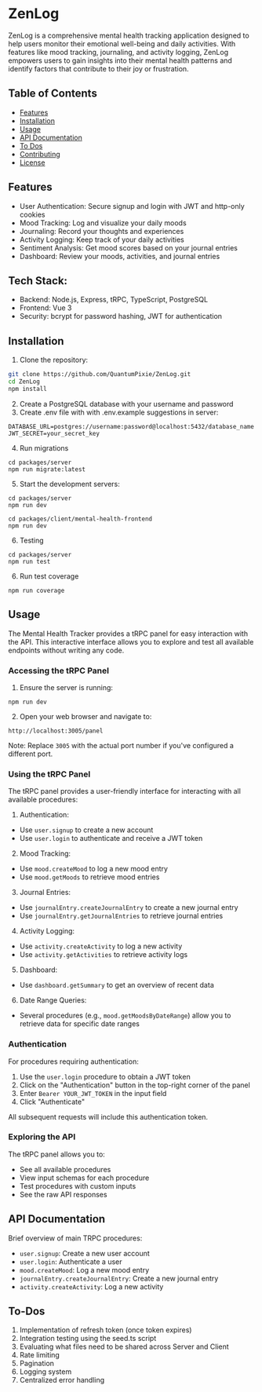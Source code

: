 # ZenLog

ZenLog is a comprehensive mental health tracking application designed to help users monitor their emotional well-being and daily activities. With features like mood tracking, journaling, and activity logging, ZenLog empowers users to gain insights into their mental health patterns and identify factors that contribute to their joy or frustration.



## Table of Contents

- [Features](#features)
- [Installation](#installation)
- [Usage](#usage)
- [API Documentation](#api-documentation)
- [To Dos](#to-dos)
- [Contributing](#contributing)
- [License](#license)

## Features

- User Authentication: Secure signup and login with JWT and http-only cookies
- Mood Tracking: Log and visualize your daily moods
- Journaling: Record your thoughts and experiences
- Activity Logging: Keep track of your daily activities
- Sentiment Analysis: Get mood scores based on your journal entries
- Dashboard: Review your moods, activities, and journal entries

## Tech Stack:

- Backend: Node.js, Express, tRPC, TypeScript, PostgreSQL
- Frontend: Vue 3
- Security: bcrypt for password hashing, JWT for authentication

## Installation

1. Clone the repository:

```bash
git clone https://github.com/QuantumPixie/ZenLog.git
cd ZenLog
npm install
```

2. Create a PostgreSQL database with your username and password
3. Create .env file with with .env.example suggestions in server:

```
DATABASE_URL=postgres://username:password@localhost:5432/database_name
JWT_SECRET=your_secret_key
```

4. Run migrations

```
cd packages/server
npm run migrate:latest
```

5. Start the development servers:

```
cd packages/server
npm run dev

cd packages/client/mental-health-frontend
npm run dev
```

6. Testing

```
cd packages/server
npm run test
```

6. Run test coverage

```
npm run coverage
```

## Usage

The Mental Health Tracker provides a tRPC panel for easy interaction with the API. This interactive interface allows you to explore and test all available endpoints without writing any code.

### Accessing the tRPC Panel

1. Ensure the server is running:

```
npm run dev
```

2. Open your web browser and navigate to:

```
http://localhost:3005/panel
```

Note: Replace `3005` with the actual port number if you've configured a different port.

### Using the tRPC Panel

The tRPC panel provides a user-friendly interface for interacting with all available procedures:

1. Authentication:

- Use `user.signup` to create a new account
- Use `user.login` to authenticate and receive a JWT token

2. Mood Tracking:

- Use `mood.createMood` to log a new mood entry
- Use `mood.getMoods` to retrieve mood entries

3. Journal Entries:

- Use `journalEntry.createJournalEntry` to create a new journal entry
- Use `journalEntry.getJournalEntries` to retrieve journal entries

4. Activity Logging:

- Use `activity.createActivity` to log a new activity
- Use `activity.getActivities` to retrieve activity logs

5. Dashboard:

- Use `dashboard.getSummary` to get an overview of recent data

6. Date Range Queries:

- Several procedures (e.g., `mood.getMoodsByDateRange`) allow you to retrieve data for specific date ranges

### Authentication

For procedures requiring authentication:

1. Use the `user.login` procedure to obtain a JWT token
2. Click on the "Authentication" button in the top-right corner of the panel
3. Enter `Bearer YOUR_JWT_TOKEN` in the input field
4. Click "Authenticate"

All subsequent requests will include this authentication token.

### Exploring the API

The tRPC panel allows you to:

- See all available procedures
- View input schemas for each procedure
- Test procedures with custom inputs
- See the raw API responses

## API Documentation

Brief overview of main TRPC procedures:

- `user.signup`: Create a new user account
- `user.login`: Authenticate a user
- `mood.createMood`: Log a new mood entry
- `journalEntry.createJournalEntry`: Create a new journal entry
- `activity.createActivity`: Log a new activity

## To-Dos

1. Implementation of refresh token (once token expires)
2. Integration testing using the seed.ts script
3. Evaluating what files need to be shared across Server and Client
4. Rate limiting
5. Pagination
6. Logging system
7. Centralized error handling
